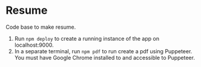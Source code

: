 # Resume

Code base to make resume.

1. Run `npm deploy` to create a running instance of the app on localhost:9000.
2. In a separate terminal, run `npm pdf` to run create a pdf using Puppeteer. You must have Google Chrome installed to and accessible to Puppeteer.
